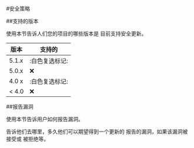 #安全策略

##支持的版本

使用本节告诉人们您的项目的哪些版本是
目前支持安全更新。

|版本|支持的|
| ------- | ------------------ |
|5.1.x| :白色复选标记: |
|5.0.x| :x:                |
|4.0 x| :白色复选标记: |
| < 4.0   | :x:                |

##报告漏洞

使用本节告诉用户如何报告漏洞。

告诉他们去哪里，多久他们可以期望得到一个更新的
报告的漏洞，如果该漏洞被接受或
被拒绝等。

